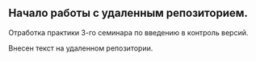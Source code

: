 ## Начало работы с удаленным репозиторием.

Отработка практики 3-го семинара по введению в контроль версий.

Внесен текст на удаленном репозитории.
